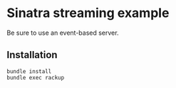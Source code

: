 # Sinatra streaming example

Be sure to use an event-based server.

## Installation

```SHELL
bundle install
bundle exec rackup
```